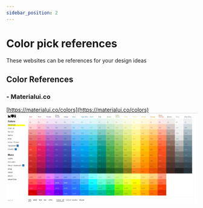 ```yaml
---
sidebar_position: 2
---
```


# Color pick references

These websites can be references for your design ideas 

## Color References

### - Materialui.co 
[https://materialui.co/colors](https://materialui.co/colors)
![Docusaurus logo](/img/materialui.jpg)


